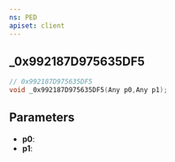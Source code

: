 ```yaml
---
ns: PED
apiset: client
---
```

## _0x992187D975635DF5

```c
// 0x992187D975635DF5
void _0x992187D975635DF5(Any p0,Any p1);
```


## Parameters
* **p0**:
* **p1**:



